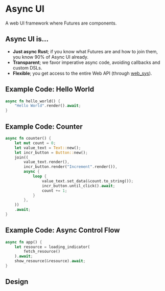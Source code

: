 # Async UI

A web UI framework where Futures are components.

## Async UI is...

* **Just async Rust**; if you know what Futures are and how to join them, you know 90% of Async UI already.
* **Transparent**; we favor imperative async code, avoiding callbacks and custom DSLs.
* **Flexible**; you get access to the entire Web API (through [web_sys](https://docs.rs/web-sys/latest/web_sys/)).

## Example Code: Hello World
```rust
async fn hello_world() {
	"Hello World".render().await;
}
```

## Example Code: Counter
```rust
async fn counter() {
    let mut count = 0;
    let value_text = Text::new();
    let incr_button = Button::new();
    join((
        value_text.render(),
        incr_button.render("Increment".render()),
        async {
            loop {
                value_text.set_data(&count.to_string());
				incr_button.until_click().await;
				count += 1;
            }
        },
    ))
    .await;
}
```

## Example Code: Async Control Flow
```rust
async fn app() {
    let resource = loading_indicator(
        fetch_resource()
    ).await;
	show_resource(&resource).await;
}
```

## Design

